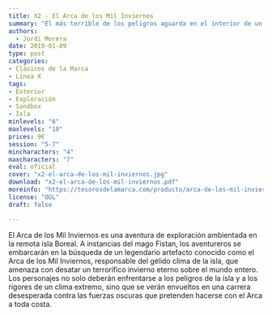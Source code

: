 ```yaml
---
title: X2 - El Arca de los Mil Inviernos
summary: "El más terrible de los peligros aguarda en el interior de un legendario artefacto perdido en los confines de la Isla Boreal: el Arca de los Mil Inviernos."
authors:
  - Jordi Morera
date: 2019-01-09
type: post
categories:
- Clásicos de la Marca
- Línea X
tags:
- Exterior
- Exploración
- Sandbox
- Isla
minlevels: "6"
maxlevels: "10"
prices: 9€
session: "5-7"
mincharacters: "4"
maxcharacters: "7"
eval: oficial
cover: "x2-el-arca-de-los-mil-inviernos.jpg"
download: "x2-el-arca-de-los-mil-inviernos.pdf"
moreinfo: "https://tesorosdelamarca.com/producto/arca-de-los-mil-inviernos/"
license: "OGL"
draft: false

---
```


El Arca de los Mil Inviernos es una aventura de exploración
ambientada en la remota isla Boreal. A instancias del
mago Fistan, los aventureros se embarcarán en la búsqueda
de un legendario artefacto conocido como el Arca de los
Mil Inviernos, responsable del gélido clima de la isla, que
amenaza con desatar un terrorífico invierno eterno sobre el
mundo entero. Los personajes no solo deberán enfrentarse
a los peligros de la isla y a los rigores de un clima extremo,
sino que se verán envueltos en una carrera desesperada contra
las fuerzas oscuras que pretenden hacerse con el Arca a
toda costa.
